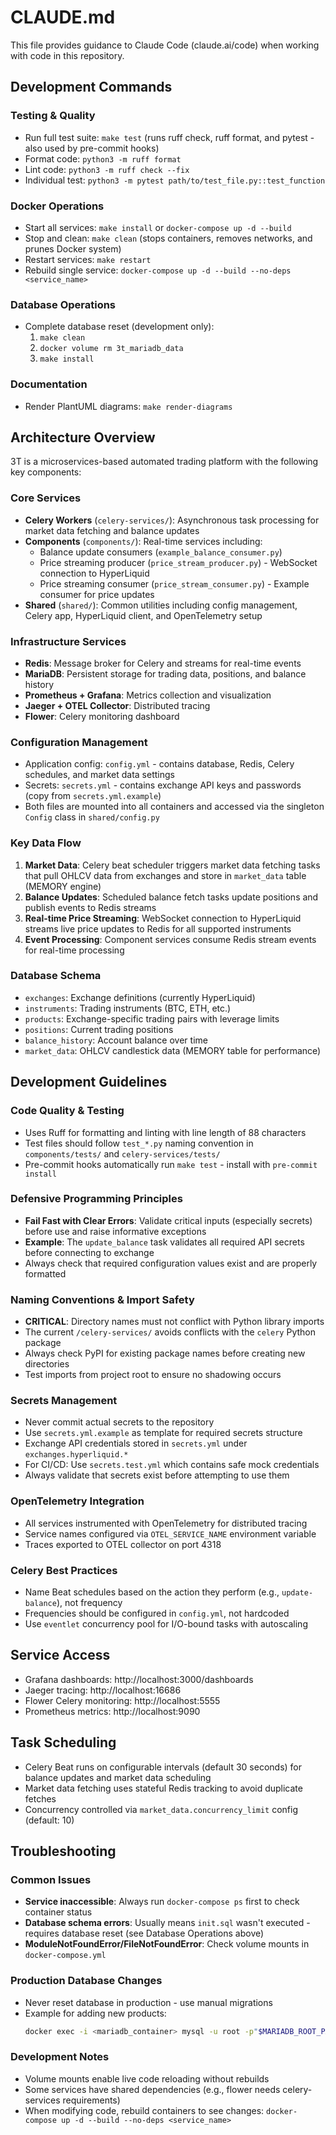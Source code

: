 # CLAUDE.md

This file provides guidance to Claude Code (claude.ai/code) when working with code in this repository.

## Development Commands

### Testing & Quality
- Run full test suite: `make test` (runs ruff check, ruff format, and pytest - also used by pre-commit hooks)
- Format code: `python3 -m ruff format`
- Lint code: `python3 -m ruff check --fix`
- Individual test: `python3 -m pytest path/to/test_file.py::test_function`

### Docker Operations
- Start all services: `make install` or `docker-compose up -d --build`
- Stop and clean: `make clean` (stops containers, removes networks, and prunes Docker system)
- Restart services: `make restart`
- Rebuild single service: `docker-compose up -d --build --no-deps <service_name>`

### Database Operations
- Complete database reset (development only):
  1. `make clean`
  2. `docker volume rm 3t_mariadb_data`
  3. `make install`

### Documentation
- Render PlantUML diagrams: `make render-diagrams`

## Architecture Overview

3T is a microservices-based automated trading platform with the following key components:

### Core Services
- **Celery Workers** (`celery-services/`): Asynchronous task processing for market data fetching and balance updates
- **Components** (`components/`): Real-time services including:
  - Balance update consumers (`example_balance_consumer.py`)
  - Price streaming producer (`price_stream_producer.py`) - WebSocket connection to HyperLiquid
  - Price streaming consumer (`price_stream_consumer.py`) - Example consumer for price updates
- **Shared** (`shared/`): Common utilities including config management, Celery app, HyperLiquid client, and OpenTelemetry setup

### Infrastructure Services
- **Redis**: Message broker for Celery and streams for real-time events
- **MariaDB**: Persistent storage for trading data, positions, and balance history
- **Prometheus + Grafana**: Metrics collection and visualization  
- **Jaeger + OTEL Collector**: Distributed tracing
- **Flower**: Celery monitoring dashboard

### Configuration Management
- Application config: `config.yml` - contains database, Redis, Celery schedules, and market data settings
- Secrets: `secrets.yml` - contains exchange API keys and passwords (copy from `secrets.yml.example`)
- Both files are mounted into all containers and accessed via the singleton `Config` class in `shared/config.py`

### Key Data Flow
1. **Market Data**: Celery beat scheduler triggers market data fetching tasks that pull OHLCV data from exchanges and store in `market_data` table (MEMORY engine)
2. **Balance Updates**: Scheduled balance fetch tasks update positions and publish events to Redis streams
3. **Real-time Price Streaming**: WebSocket connection to HyperLiquid streams live price updates to Redis for all supported instruments
4. **Event Processing**: Component services consume Redis stream events for real-time processing

### Database Schema
- `exchanges`: Exchange definitions (currently HyperLiquid)
- `instruments`: Trading instruments (BTC, ETH, etc.)
- `products`: Exchange-specific trading pairs with leverage limits
- `positions`: Current trading positions
- `balance_history`: Account balance over time
- `market_data`: OHLCV candlestick data (MEMORY table for performance)

## Development Guidelines

### Code Quality & Testing
- Uses Ruff for formatting and linting with line length of 88 characters
- Test files should follow `test_*.py` naming convention in `components/tests/` and `celery-services/tests/`
- Pre-commit hooks automatically run `make test` - install with `pre-commit install`

### Defensive Programming Principles
- **Fail Fast with Clear Errors**: Validate critical inputs (especially secrets) before use and raise informative exceptions
- **Example**: The `update_balance` task validates all required API secrets before connecting to exchange
- Always check that required configuration values exist and are properly formatted

### Naming Conventions & Import Safety
- **CRITICAL**: Directory names must not conflict with Python library imports
- The current `/celery-services/` avoids conflicts with the `celery` Python package
- Always check PyPI for existing package names before creating new directories
- Test imports from project root to ensure no shadowing occurs

### Secrets Management
- Never commit actual secrets to the repository
- Use `secrets.yml.example` as template for required secrets structure
- Exchange API credentials stored in `secrets.yml` under `exchanges.hyperliquid.*`
- For CI/CD: Use `secrets.test.yml` which contains safe mock credentials
- Always validate that secrets exist before attempting to use them

### OpenTelemetry Integration
- All services instrumented with OpenTelemetry for distributed tracing
- Service names configured via `OTEL_SERVICE_NAME` environment variable
- Traces exported to OTEL collector on port 4318

### Celery Best Practices
- Name Beat schedules based on the action they perform (e.g., `update-balance`), not frequency
- Frequencies should be configured in `config.yml`, not hardcoded
- Use `eventlet` concurrency pool for I/O-bound tasks with autoscaling

## Service Access
- Grafana dashboards: http://localhost:3000/dashboards
- Jaeger tracing: http://localhost:16686
- Flower Celery monitoring: http://localhost:5555
- Prometheus metrics: http://localhost:9090

## Task Scheduling
- Celery Beat runs on configurable intervals (default 30 seconds) for balance updates and market data scheduling
- Market data fetching uses stateful Redis tracking to avoid duplicate fetches
- Concurrency controlled via `market_data.concurrency_limit` config (default: 10)

## Troubleshooting

### Common Issues
- **Service inaccessible**: Always run `docker-compose ps` first to check container status
- **Database schema errors**: Usually means `init.sql` wasn't executed - requires database reset (see Database Operations above)
- **ModuleNotFoundError/FileNotFoundError**: Check volume mounts in `docker-compose.yml`

### Production Database Changes
- Never reset database in production - use manual migrations
- Example for adding new products:
  ```bash
  docker exec -i <mariadb_container> mysql -u root -p"$MARIADB_ROOT_PASSWORD" 3t < "INSERT INTO instruments (name) VALUES ('NEW_INSTRUMENT');"
  ```

### Development Notes
- Volume mounts enable live code reloading without rebuilds
- Some services have shared dependencies (e.g., flower needs celery-services requirements)
- When modifying code, rebuild containers to see changes: `docker-compose up -d --build --no-deps <service_name>`